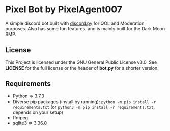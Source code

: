 # Pixel Bot by PixelAgent007
A simple discord bot built with [discord.py](https://discordpy.readthedocs.io/en/stable/) for QOL and Moderation purposes.
Also has some fun features, and is mainly built for the Dark Moon SMP.

## License
This Project is licensed under the GNU General Public License v3.0.
See **LICENSE** for the full license or the header of **bot.py** for a shorter version.

## Requirements
+ Python => 3.7.3
+ Diverse pip packages (install by running):
`python -m pip install -r requirements.txt`
(or `python3 -m pip install -r requirements.txt`, depends on your setup)
+ ffmpeg
+ sqlite3 => 3.36.0